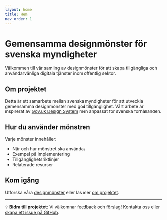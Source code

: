 ```yaml
---
layout: home
title: Hem
nav_order: 1
---
```


# Gemensamma designmönster för svenska myndigheter

Välkommen till vår samling av designmönster för att skapa tillgängliga och användarvänliga digitala tjänster inom offentlig sektor.

## Om projektet

Detta är ett samarbete mellan svenska myndigheter för att utveckla gemensamma designmönster med god tillgänglighet. Vårt arbete är inspirerat av [Gov.uk Design System](https://design-system.service.gov.uk/patterns/) men anpassat för svenska förhållanden.

## Hur du använder mönstren

Varje mönster innehåller:

- När och hur mönstret ska användas
- Exempel på implementering
- Tillgänglighetsriktlinjer
- Relaterade resurser

## Kom igång

Utforska våra [designmönster](/design-patterns-test/docs/) eller läs mer [om projektet](/design-patterns-test/om-projektet).

---

💡 **Bidra till projektet**: Vi välkomnar feedback och förslag! Kontakta oss eller [skapa ett issue på GitHub](https://github.com/pattespatte/design-patterns-test/issues).
